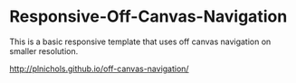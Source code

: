 Responsive-Off-Canvas-Navigation
================================

This is a basic responsive template that uses off canvas navigation on smaller resolution.

http://plnichols.github.io/off-canvas-navigation/
